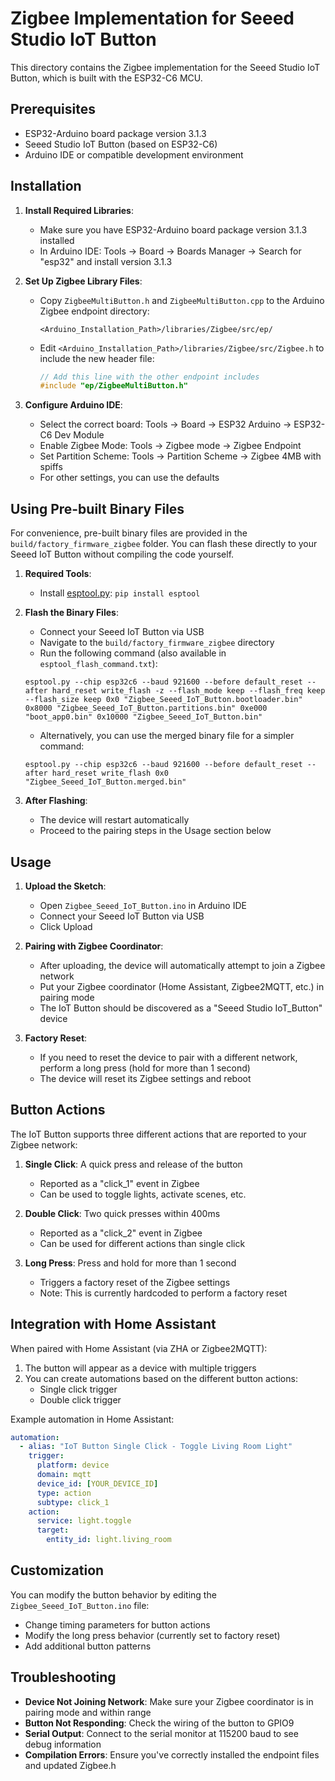 # Zigbee Implementation for Seeed Studio IoT Button

This directory contains the Zigbee implementation for the Seeed Studio IoT Button, which is built with the ESP32-C6 MCU.

## Prerequisites

- ESP32-Arduino board package version 3.1.3
- Seeed Studio IoT Button (based on ESP32-C6)
- Arduino IDE or compatible development environment

## Installation

1. **Install Required Libraries**:
   - Make sure you have ESP32-Arduino board package version 3.1.3 installed
   - In Arduino IDE: Tools → Board → Boards Manager → Search for "esp32" and install version 3.1.3

2. **Set Up Zigbee Library Files**:
   - Copy `ZigbeeMultiButton.h` and `ZigbeeMultiButton.cpp` to the Arduino Zigbee endpoint directory:
     ```
     <Arduino_Installation_Path>/libraries/Zigbee/src/ep/
     ```
   - Edit `<Arduino_Installation_Path>/libraries/Zigbee/src/Zigbee.h` to include the new header file:
     ```cpp
     // Add this line with the other endpoint includes
     #include "ep/ZigbeeMultiButton.h"
     ```

3. **Configure Arduino IDE**:
   - Select the correct board: Tools → Board → ESP32 Arduino → ESP32-C6 Dev Module
   - Enable Zigbee Mode: Tools → Zigbee mode → Zigbee Endpoint
   - Set Partition Scheme: Tools → Partition Scheme → Zigbee 4MB with spiffs
   - For other settings, you can use the defaults

## Using Pre-built Binary Files

For convenience, pre-built binary files are provided in the `build/factory_firmware_zigbee` folder. You can flash these directly to your Seeed IoT Button without compiling the code yourself.

1. **Required Tools**:
   - Install [esptool.py](https://github.com/espressif/esptool): `pip install esptool`

2. **Flash the Binary Files**:
   - Connect your Seeed IoT Button via USB
   - Navigate to the `build/factory_firmware_zigbee` directory
   - Run the following command (also available in `esptool_flash_command.txt`):
   
   ```
   esptool.py --chip esp32c6 --baud 921600 --before default_reset --after hard_reset write_flash -z --flash_mode keep --flash_freq keep --flash_size keep 0x0 "Zigbee_Seeed_IoT_Button.bootloader.bin" 0x8000 "Zigbee_Seeed_IoT_Button.partitions.bin" 0xe000 "boot_app0.bin" 0x10000 "Zigbee_Seeed_IoT_Button.bin"
   ```

   - Alternatively, you can use the merged binary file for a simpler command:
   
   ```
   esptool.py --chip esp32c6 --baud 921600 --before default_reset --after hard_reset write_flash 0x0 "Zigbee_Seeed_IoT_Button.merged.bin"
   ```

3. **After Flashing**:
   - The device will restart automatically
   - Proceed to the pairing steps in the Usage section below

## Usage

1. **Upload the Sketch**:
   - Open `Zigbee_Seeed_IoT_Button.ino` in Arduino IDE
   - Connect your Seeed IoT Button via USB
   - Click Upload

2. **Pairing with Zigbee Coordinator**:
   - After uploading, the device will automatically attempt to join a Zigbee network
   - Put your Zigbee coordinator (Home Assistant, Zigbee2MQTT, etc.) in pairing mode
   - The IoT Button should be discovered as a "Seeed Studio IoT_Button" device

3. **Factory Reset**:
   - If you need to reset the device to pair with a different network, perform a long press (hold for more than 1 second)
   - The device will reset its Zigbee settings and reboot

## Button Actions

The IoT Button supports three different actions that are reported to your Zigbee network:

1. **Single Click**: A quick press and release of the button
   - Reported as a "click_1" event in Zigbee
   - Can be used to toggle lights, activate scenes, etc.

2. **Double Click**: Two quick presses within 400ms
   - Reported as a "click_2" event in Zigbee
   - Can be used for different actions than single click

3. **Long Press**: Press and hold for more than 1 second
   - Triggers a factory reset of the Zigbee settings
   - Note: This is currently hardcoded to perform a factory reset

## Integration with Home Assistant

When paired with Home Assistant (via ZHA or Zigbee2MQTT):

1. The button will appear as a device with multiple triggers
2. You can create automations based on the different button actions:
   - Single click trigger
   - Double click trigger

Example automation in Home Assistant:

```yaml
automation:
  - alias: "IoT Button Single Click - Toggle Living Room Light"
    trigger:
      platform: device
      domain: mqtt
      device_id: [YOUR_DEVICE_ID]
      type: action
      subtype: click_1
    action:
      service: light.toggle
      target:
        entity_id: light.living_room
```

## Customization

You can modify the button behavior by editing the `Zigbee_Seeed_IoT_Button.ino` file:

- Change timing parameters for button actions
- Modify the long press behavior (currently set to factory reset)
- Add additional button patterns

## Troubleshooting

- **Device Not Joining Network**: Make sure your Zigbee coordinator is in pairing mode and within range
- **Button Not Responding**: Check the wiring of the button to GPIO9
- **Serial Output**: Connect to the serial monitor at 115200 baud to see debug information
- **Compilation Errors**: Ensure you've correctly installed the endpoint files and updated Zigbee.h 